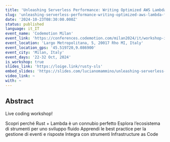 ```yaml
---
title: 'Unleashing Serverless Performance: Writing Optimized AWS Lambda Functions with Rust'
slug: 'unleashing-serverless-performance-writing-optimized-aws-lambda-functions-with-rust-codemotion-milan'
date: '2024-10-23T08:30:00.000Z'
status: published
language: it_IT
event_name: 'Codemotion Milan'
event_link: 'https://conferences.codemotion.com/milan2024/it/workshop-it/'
event_location: 'Largo Metropolitana, 5, 20017 Rho MI, Italy'
event_location_gps: '45.519720,9.086900'
event_city: 'Milan, Italy'
event_days: '22-32 Oct, 2024'
is_workshop: true
slides_link: 'https://loige.link/rusty-sls'
embed_slides: 'https://slides.com/lucianomammino/unleashing-serverless-performance-writing-optimized-aws-lambda-functions-with-rust/embed'
video_link: ~
with: ~
---
```


## Abstract

Live coding workshop!

Scopri perché Rust + Lambda è un connubio perfetto Esplora l’ecosistema di
strumenti per uno sviluppo fluido Apprendi le best practice per la gestione di
eventi e risposte Integra con strumenti Infrastructure as Code
